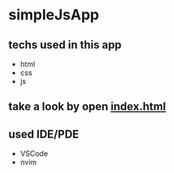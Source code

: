 # simpleJsApp
## techs used in this app
 - html
 - css
 - js

## take a look by open [index.html](index.html)

## used IDE/PDE
- VSCode
- nvim
